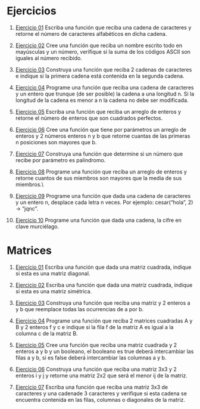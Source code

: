 # Ejercicios
1. [Ejercicio 01](./Scripts/main01.cpp) Escriba una función que reciba una cadena de caracteres y retorne el número de caracteres alfabéticos en dicha cadena.

2. [Ejercicio 02](./Scripts/main02.cpp) Cree una función que reciba un nombre escrito todo en mayúsculas y un número, verifique si la suma de los códigos ASCII son iguales al número recibido.

3. [Ejercicio 03](./Scripts/main03.cpp) Construya una función que reciba 2 cadenas de caracteres e indique si la primera cadena está contenida en la segunda cadena.

4. [Ejercicio 04](./Scripts/main04.cpp) Programe una función que reciba una cadena de caracteres y un entero que trunque (de ser posible) la cadena a una longitud n. Si la longitud de la cadena es menor a n la cadena no debe ser modificada.

5. [Ejercicio 05](./Scripts/main05.cpp) Escriba una función que reciba un arreglo de enteros y retorne el número de enteros que son cuadrados perfectos.

6. [Ejercicio 06](./Scripts/main06.cpp) Cree una función que tiene por parámetros un arreglo de enteros y 2 números enteros n y b que retorne cuantas de las primeras n posiciones son mayores que b.

7. [Ejercicio 07](./Scripts/main07.cpp) Construya una función que determine si un número que recibe por parámetro es palindromo.

8. [Ejercicio 08](./Scripts/main08.cpp) Programe una función que reciba un arreglo de enteros y retorne cuantos de sus miembros son mayores que la media de sus miembros.\

9. [Ejercicio 09](./Scripts/main09.cpp) Programe una función que dada una cadena de caracteres y un entero n, desplace cada letra n veces. Por ejemplo: cesar(“hola”, 2) -> “jqnc”.

10. [Ejercicio 10](./Scripts/main10.cpp) Programe una función que dada una cadena, la cifre en clave murciélago.

# Matrices

1. [Ejercicio 01](./Scripts/main11.cpp) Escriba una función que dada una matriz cuadrada, indique si esta es una matriz diagonal.

2. [Ejercicio 02](./Scripts/main12.cpp) Escriba una función que dada una matriz cuadrada, indique si esta es una matriz simétrica.

3. [Ejercicio 03](./Scripts/main13.cpp) Construya una función que reciba una matriz y 2 enteros a y b que reemplace todas las ocurrencias de a por b.

4. [Ejercicio 04](./Scripts/main14.cpp) Programe una función que reciba 2 matrices cuadradas A y B y 2 enteros f y c e indique si la fila f de la matriz A es igual a la columna c de la matriz B.

5. [Ejercicio 05](./Scripts/main15.cpp) Cree una función que reciba una matriz cuadrada y 2 enteros a y b y un booleano, el booleano es true deberá intercambiar las filas a y b, si es false deberá intercambiar las columnas a y b.

6. [Ejercicio 06](./Scripts/main16.cpp) Construya una función que reciba una matriz 3x3 y 2 enteros i y j y retorne una matriz 2x2 que será el menor ij de la matriz.

7. [Ejercicio 07](./Scripts/main17.cpp) Escriba una función que reciba una matriz 3x3 de caracteres y una cadenade 3 caracteres y verifique si esta cadena se encuentra contenida en las filas, columnas o diagonales de la matriz.